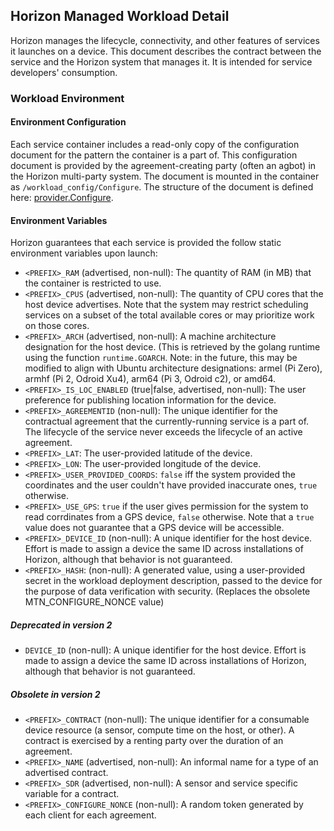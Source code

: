 ## Horizon Managed Workload Detail

Horizon manages the lifecycle, connectivity, and other features of services it launches on a device. This document describes the contract between the service and the Horizon system that manages it. It is intended for service developers' consumption.

### Workload Environment

#### Environment Configuration

Each service container includes a read-only copy of the configuration document for the pattern the container is a part of. This configuration document is provided by the agreement-creating party (often an agbot) in the Horizon multi-party system. The document is mounted in the container as `/workload_config/Configure`. The structure of the document is defined here: [provider.Configure](https://github.com/open-horizon/go-whisper/blob/master/provider.go#L22).

#### Environment Variables

Horizon guarantees that each service is provided the follow static environment variables upon launch:

  * `<PREFIX>_RAM` (advertised, non-null): The quantity of RAM (in MB) that the container is restricted to use.
  * `<PREFIX>_CPUS` (advertised, non-null): The quantity of CPU cores that the host device advertises. Note that the system may restrict scheduling services on a subset of the total available cores or may prioritize work on those cores.
  * `<PREFIX>_ARCH` (advertised, non-null): A machine architecture designation for the host device. (This is retrieved by the golang runtime using the function `runtime.GOARCH`. Note: in the future, this may be modified to align with Ubuntu architecture designations: armel (Pi Zero), armhf (Pi 2, Odroid Xu4), arm64 (Pi 3, Odroid c2), or amd64.
  * `<PREFIX>_IS_LOC_ENABLED` (true|false, advertised, non-null): The user preference for publishing location information for the device.
  * `<PREFIX>_AGREEMENTID` (non-null): The unique identifier for the contractual agreement that the currently-running service is a part of. The lifecycle of the service never exceeds the lifecycle of an active agreement.
  * `<PREFIX>_LAT`: The user-provided latitude of the device.
  * `<PREFIX>_LON`: The user-provided longitude of the device.
  * `<PREFIX>_USER_PROVIDED_COORDS`: `false` iff the system provided the coordinates and the user couldn't have provided inaccurate ones, `true` otherwise.
  * `<PREFIX>_USE_GPS`: `true` if the user gives permission for the system to read corrdinates from a GPS device, `false` otherwise. Note that a `true` value does not guarantee that a GPS device will be accessible.
  * `<PREFIX>_DEVICE_ID` (non-null): A unique identifier for the host device. Effort is made to assign a device the same ID across installations of Horizon, although that behavior is not guaranteed.
  * `<PREFIX>_HASH`: (non-null): A generated value, using a user-provided secret in the workload deployment description, passed to the device for the purpose of data verification with security.  (Replaces the obsolete MTN_CONFIGURE_NONCE value)

##### Deprecated in version 2
  * `DEVICE_ID` (non-null): A unique identifier for the host device. Effort is made to assign a device the same ID across installations of Horizon, although that behavior is not guaranteed.

##### Obsolete in version 2

  * `<PREFIX>_CONTRACT` (non-null): The unique identifier for a consumable device resource (a sensor, compute time on the host, or other). A contract is exercised by a renting party over the duration of an agreement.
  * `<PREFIX>_NAME` (advertised, non-null): An informal name for a type of an advertised contract.
  * `<PREFIX>_SDR` (advertised, non-null): A sensor and service specific variable for a contract.
  * `<PREFIX>_CONFIGURE_NONCE` (non-null): A random token generated by each client for each agreement.
